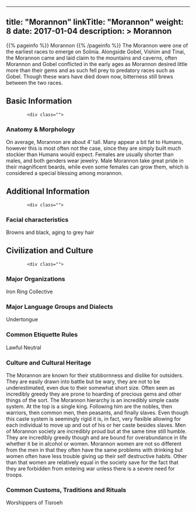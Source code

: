 
---
title: "Morannon"
linkTitle: "Morannon"
weight: 8
date: 2017-01-04
description: >
 Morannon
---

{{% pageinfo %}}
Morannon
{{% /pageinfo %}}
The Morannon were one of the earliest races to emerge on Solinia. Alongside Gobel, Vishim and Tinai, the Morannon came and laid claim to the mountains and caverns, often Morannon and Gobel conflicted in the early ages as Morannon desired little more than their gems and as such fell prey to predatory races such as Gobel. Though these wars have died down now, bitterness still brews between the two races.

## Basic Information


            <div class="">
                                    

### Anatomy & Morphology

On average, Morannon are about 4’ tall. Many appear a bit fat to Humans, however this is most often not the case, since they are simply built much stockier than Humans would expect. Females are usually shorter than males, and both genders wear jewelry. Male Morannon take great pride in their magnificent beards, while even some females can grow them, which is considered a special blessing among morannon.

                                                                                                             
            
                            

## Additional Information


            <div class="">
                                             
                                    

### Facial characteristics

Browns and black, aging to grey hair

                                                                                            
                            

## Civilization and Culture


            <div class="">
                                                    

### Major Organizations

Iron Ring Collective

### Major Language Groups and Dialects

Undertongue

### Common Etiquette Rules

Lawful Neutral

### Culture and Cultural Heritage

The Morannon are known for their stubbornness and dislike for outsiders. They are easily drawn into battle but be wary, they are not to be underestimated, even due to their somewhat short size. Often seen as incredibly greedy they are prone to hoarding of precious gems and other things of the sort.  The Morannon hierarchy is an incredibly simple caste system. At the top is a single king. Following him are the nobles, then warriors, then common men, then peasants, and finally slaves. Even though this caste system is seemingly rigid it is, in fact, very flexible allowing for each individual to move up and out of his or her caste besides slaves. Men of Morannon society are incredibly proud but at the same time still humble. They are incredibly greedy though and are bound for overabundance in life whether it be in alcohol or women. Morannon women are not so different from the men in that they often have the same problems with drinking but women often have less trouble giving up their self destructive habits. Other than that women are relatively equal in the society save for the fact that they are forbidden from entering war unless there is a severe need for troops.

### Common Customs, Traditions and Rituals

Worshippers of Tisroeh

                                                                                                            
